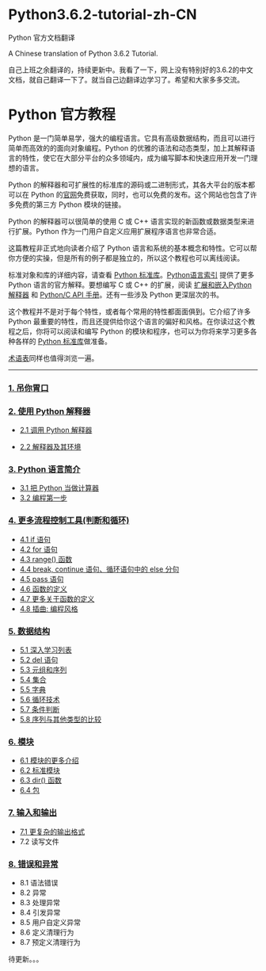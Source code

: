 # Python3.6.2-tutorial-zh-CN
Python 官方文档翻译

A Chinese translation of Python 3.6.2 Tutorial.

自己上班之余翻译的，持续更新中。我看了一下，网上没有特别好的3.6.2的中文文档，就自己翻译一下了。就当自己边翻译边学习了。希望和大家多多交流。

# Python 官方教程
Python 是一门简单易学，强大的编程语言。它具有高级数据结构，而且可以进行简单而高效的的面向对象编程。Python 的优雅的语法和动态类型，加上其解释语言的特性，使它在大部分平台的众多领域内，成为编写脚本和快速应用开发一门理想的语言。

Python 的解释器和可扩展性的标准库的源码或二进制形式，其各大平台的版本都可以在 Python 的[官网](https://www.python.org)免费获取，同时，也可以免费的发布。这个网站也包含了许多免费的第三方 Python 模块的链接。

Python 的解释器可以很简单的使用 C 或 C++ 语言实现的新函数或数据类型来进行扩展。Python 作为一门用户自定义应用扩展程序语言也非常合适。

这篇教程非正式地向读者介绍了 Python 语言和系统的基本概念和特性。它可以帮你方便的实操，但是所有的例子都是独立的，所以这个教程也可以离线阅读。

标准对象和库的详细内容，请查看 [Python 标准库](https://docs.python.org/3/library/index.html#library-index)。[Python语言索引](https://docs.python.org/3/reference/index.html#reference-index) 提供了更多 Python 语言的官方解释。要想编写 C 或 C++ 的扩展，阅读 [扩展和嵌入Python解释器](https://docs.python.org/3/extending/index.html#extending-index) 和 [Python/C API 手册](https://docs.python.org/3/c-api/index.html#c-api-index)。还有一些涉及 Python 更深层次的书。

这个教程并不是对于每个特性，或者每个常用的特性都面面俱到。它介绍了许多 Python 最重要的特性，而且还提供给你这个语言的偏好和风格。在你读过这个教程之后，你将可以阅读和编写 Python 的模块和程序，也可以为你将来学习更多各种各样的 [Python 标准库](https://docs.python.org/3/library/index.html#library-index)做准备。

[术语表](https://docs.python.org/3/glossary.html#glossary)同样也值得浏览一遍。

---

### [1. 吊你胃口](https://github.com/yuqingc/Python3.6.2-tutorial-zh-CN/blob/master/chap01)

### [2. 使用 Python 解释器](https://github.com/yuqingc/Python3.6.2-tutorial-zh-CN/tree/master/chap02)

- [2.1 调用 Python 解释器](https://github.com/yuqingc/Python3.6.2-tutorial-zh-CN/blob/master/chap02/part02-01.md)

- [2.2 解释器及其环境](https://github.com/yuqingc/Python3.6.2-tutorial-zh-CN/blob/master/chap02/part02-02.md)

### [3. Python 语言简介](https://github.com/yuqingc/Python3.6.2-tutorial-zh-CN/tree/master/chap03)
- [3.1 把 Python 当做计算器](https://github.com/yuqingc/Python3.6.2-tutorial-zh-CN/blob/master/chap03/part03-01.md)
- [3.2 编程第一步](https://github.com/yuqingc/Python3.6.2-tutorial-zh-CN/blob/master/chap03/part03-02.md)

### [4. 更多流程控制工具(判断和循环)](https://github.com/yuqingc/Python3.6.2-tutorial-zh-CN/tree/master/chap04)
- [4.1 if 语句](https://github.com/yuqingc/Python3.6.2-tutorial-zh-CN/blob/master/chap04/part04-01.md)
- [4.2 for 语句](https://github.com/yuqingc/Python3.6.2-tutorial-zh-CN/blob/master/chap04/part04-02.md)
- [4.3 range() 函数](https://github.com/yuqingc/Python3.6.2-tutorial-zh-CN/blob/master/chap04/part04-03.md)
- [4.4 break, continue 语句、循环语句中的 else 分句](https://github.com/yuqingc/Python3.6.2-tutorial-zh-CN/blob/master/chap04/part04-04.md)
- [4.5 pass 语句](https://github.com/yuqingc/Python3.6.2-tutorial-zh-CN/blob/master/chap04/part04-05.md)
- [4.6 函数的定义](https://github.com/yuqingc/Python3.6.2-tutorial-zh-CN/blob/master/chap04/part04-06.md)
- [4.7 更多关于函数的定义](https://github.com/yuqingc/Python3.6.2-tutorial-zh-CN/blob/master/chap04/part04-07.md)
- [4.8 插曲: 编程风格](https://github.com/yuqingc/Python3.6.2-tutorial-zh-CN/blob/master/chap04/part04-08.md)

### [5. 数据结构](https://github.com/yuqingc/Python3.6.2-tutorial-zh-CN/tree/master/chap05)
- [5.1 深入学习列表](https://github.com/yuqingc/Python3.6.2-tutorial-zh-CN/blob/master/chap05/part05-01.md)
- [5.2 del 语句](https://github.com/yuqingc/Python3.6.2-tutorial-zh-CN/blob/master/chap05/part05-02.md)
- [5.3 元组和序列](https://github.com/yuqingc/Python3.6.2-tutorial-zh-CN/blob/master/chap05/part05-03.md)
- [5.4 集合](https://github.com/yuqingc/Python3.6.2-tutorial-zh-CN/blob/master/chap05/part05-04.md)
- [5.5 字典](https://github.com/yuqingc/Python3.6.2-tutorial-zh-CN/blob/master/chap05/part05-05.md)
- [5.6 循环技术](https://github.com/yuqingc/Python3.6.2-tutorial-zh-CN/blob/master/chap05/part05-06.md)
- [5.7 条件判断](https://github.com/yuqingc/Python3.6.2-tutorial-zh-CN/blob/master/chap05/part05-07.md)
- [5.8 序列与其他类型的比较](https://github.com/yuqingc/Python3.6.2-tutorial-zh-CN/blob/master/chap05/part05-08.md)

### [6. 模块](https://github.com/yuqingc/Python3.6.2-tutorial-zh-CN/blob/master/chap06)
- [6.1 模块的更多介绍](https://github.com/yuqingc/Python3.6.2-tutorial-zh-CN/blob/master/chap06/part06-01.md)
- [6.2 标准模块](https://github.com/yuqingc/Python3.6.2-tutorial-zh-CN/blob/master/chap06/part06-02.md)
- [6.3 dir() 函数](https://github.com/yuqingc/Python3.6.2-tutorial-zh-CN/blob/master/chap06/part06-03.md)
- [6.4 包](https://github.com/yuqingc/Python3.6.2-tutorial-zh-CN/blob/master/chap06/part06-04.md)

### [7. 输入和输出](https://github.com/yuqingc/Python3.6.2-tutorial-zh-CN/blob/master/chap07)
- [7.1 更复杂的输出格式](https://github.com/yuqingc/Python3.6.2-tutorial-zh-CN/blob/master/chap07/part07-01.md)
- 7.2 读写文件

### [8. 错误和异常]()
- 8.1 语法错误
- 8.2 异常
- 8.3 处理异常
- 8.4 引发异常
- 8.5 用户自定义异常
- 8.6 定义清理行为
- 8.7 预定义清理行为

待更新。。。
